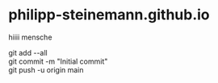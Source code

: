 # philipp-steinemann.github.io
hiiii mensche



git add --all  
git commit -m "Initial commit"  
git push -u origin main  
